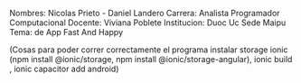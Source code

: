 Nombres: Nicolas Prieto - Daniel Landero
Carrera: Analista Programador Computacional
Docente: Viviana Poblete
Institucion: Duoc Uc Sede Maipu
Tema: de App Fast And Happy

(Cosas para poder correr correctamente el programa 
instalar storage ionic (npm install @ionic/storage, npm install @ionic/storage-angular), ionic build , ionic capacitor add android)


